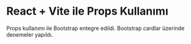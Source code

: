 # React + Vite ile Props Kullanımı

Props kullanımı ile Bootstrap entegre edildi.
Bootstrap cardlar üzerinde denemeler yapıldı.
